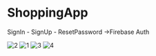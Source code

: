 # ShoppingApp

SignIn - SignUp - ResetPassword ->Firebase Auth

![2](https://github.com/AliArdal/ShoppingApp/assets/135712333/bed9c4a4-69af-4873-b030-fa50f0b9c532)
![1](https://github.com/AliArdal/ShoppingApp/assets/135712333/abbe60c2-a272-457d-9cf3-8c01dcf442ba)
![3](https://github.com/AliArdal/ShoppingApp/assets/135712333/8e9c2735-be32-4eb6-a3a3-67410f9388af)
![4](https://github.com/AliArdal/ShoppingApp/assets/135712333/0d1c79e3-8946-418f-b892-1f7ecf48c321)

